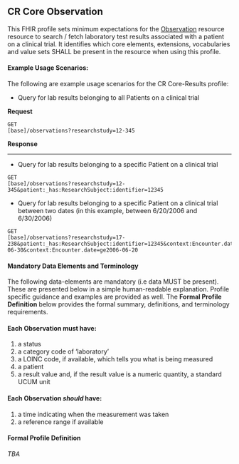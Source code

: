## CR Core Observation

This FHIR profile sets minimum expectations for the [Observation](http://hl7.org/fhir/observation.html) resource resource to search / fetch laboratory test results associated with a patient on a clinical trial. It identifies which core elements, extensions, vocabularies and value sets SHALL be present in the resource when using this profile.


#### Example Usage Scenarios:

The following are example usage scenarios for the CR Core-Results profile:


- Query for lab results belonging to all Patients on a clinical trial

**Request**
```
GET 
[base]/observations?researchstudy=12-345
```

**Response**


<hr>



- Query for lab results belonging to a specific Patient on a clinical trial

```
GET 
[base]/observations?researchstudy=12-345&patient:_has:ResearchSubject:identifier=12345
```

- Query for lab results belonging to a specific Patient on a clinical trial between two dates (in this example, between 6/20/2006 and 6/30/2006)

```
GET 
[base]/observations?researchstudy=17-238&patient:_has:ResearchSubject:identifier=12345&context:Encounter.date=le2006-06-30&context:Encounter.date=ge2006-06-20
```

#### Mandatory Data Elements and Terminology
The following data-elements are mandatory (i.e data MUST be present). These are presented below in a simple human-readable explanation. Profile specific guidance and examples are provided as well. The **Formal Profile Definition** below provides the formal summary, definitions, and terminology requirements.

#### Each Observation must have:

1. a status
2. a category code of ‘laboratory’
3. a LOINC code, if available, which tells you what is being measured
4. a patient
5. a result value and, if the result value is a numeric quantity, a standard UCUM unit

#### Each Observation *should* have:

1. a time indicating when the measurement was taken
2. a reference range if available

#### Formal Profile Definition
*TBA*
